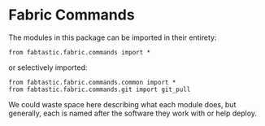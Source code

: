 # Fabric Commands

The modules in this package can be imported in their entirety:

    from fabtastic.fabric.commands import *
    
or selectively imported:

    from fabtastic.fabric.commands.common import *
    from fabtastic.fabric.commands.git import git_pull
    
We could waste space here describing what each module does, but generally,
each is named after the software they work with or help deploy.